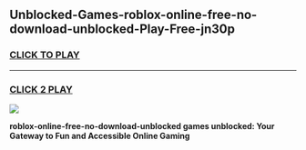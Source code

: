 
## Unblocked-Games-roblox-online-free-no-download-unblocked-Play-Free-jn30p
<h3>
<a href="https://premium76.site?title=roblox-online-free-no-download-unblocked&ref=21A">CLICK TO PLAY</a></h3>
<hr>

<h3>
<a href="https://premium76.site?title=roblox-online-free-no-download-unblocked&ref=21A">CLICK 2 PLAY</a>
  
</h3>

<a href="https://premium76.site?title=roblox-online-free-no-download-unblocked&ref=21A"><img src="https://clearcache.store/games.png"></a>


**roblox-online-free-no-download-unblocked games unblocked: Your Gateway to Fun and Accessible Online Gaming**
